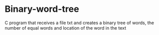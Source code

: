 # Binary-word-tree
C program that receives a file txt and creates a binary tree of words, the number of equal words and location of the word in the text
